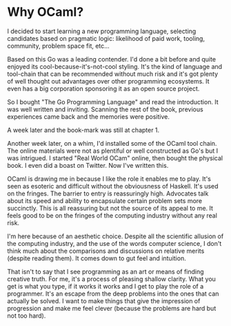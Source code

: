 # Why OCaml?

I decided to start learning a new programming language, selecting
candidates based on pragmatic logic: likelihood of paid work,
tooling, community, problem space fit, etc...

Based on this Go was a leading contender. I'd done a bit before and
quite enjoyed its cool-because-it's-not-cool styling. It's the kind
of language and tool-chain that can be recommended without much
risk and it's got plenty of well thought out advantages over other
programming ecosystems. It even has a big corporation sponsoring it
as an open source project.

So I bought "The Go Programming Language" and read the introduction.
It was well written and inviting. Scanning the rest of the book,
previous experiences came back and the memories were positive.

A week later and the book-mark was still at chapter 1.

Another week later, on a whim, I'd installed some of the OCaml tool
chain. The online materials were not as plentiful or well
constructed as Go's but I was intrigued. I started "Real World OCam"
online, then bought the physical book. I even did a boast on
Twitter. Now I've written this.

OCaml is drawing me in because I like the role it enables me to play.
It's seen as esoteric and difficult without the obviousness of
Haskell. It's used on the fringes. The barrier to entry is
reassuringly high. Advocates talk about its speed and ability to
encapsulate certain problem sets more succinctly. This is all
reassuring but not the source of its appeal to me. It feels good to
be on the fringes of the computing industry without any real risk.

I'm here because of an aesthetic choice. Despite all the scientific
allusion of the computing industry, and the use of the words
computer science, I don't think much about the comparisons and
discussions on relative merits (despite reading them). It comes
down to gut feel and intuition.

That isn't to say that I see programming as an art or means of
finding creative truth. For me, it's a process of pleasing shallow
clarity. What you get is what you type, if it works it works and I
get to play the role of a programmer. It's an escape from the deep
problems into the ones that can actually be solved. I want to make
things that give the impression of progression and make me feel
clever (because the problems are hard but not too hard).
